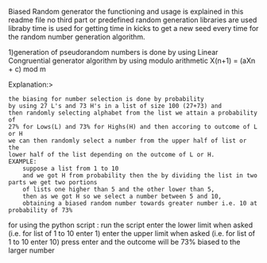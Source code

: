 Biased Random generator
the functioning and usage is explained in this readme file
no third part or predefined random generation libraries are used
libraby time is used for getting time in kicks to get a new seed every time for the random number generation algorithm.


1)generation of pseudorandom numbers is done by using Linear Congruential generator algorithm by using modulo arithmetic X(n+1) = (aXn + c) mod m


Explanation:>

	the biasing for number selection is done by probability 
	by using 27 L's and 73 H's in a list of size 100 (27+73) and
	then randomly selecting alphabet from the list we attain a probability of
	27% for Lows(L) and 73% for Highs(H) and then accoring to outcome of L or H
	we can then randomly select a number from the upper half of list or the 
	lower half of the list depending on the outcome of L or H.
	EXAMPLE:
		suppose a list from 1 to 10
		and we got H from probability then the by dividing the list in two parts we get two portions 
		of lists one higher than 5 and the other lower than 5,
		then as we got H so we select a number between 5 and 10,
		obtaining a biased random number towards greater number i.e. 10 at probability of 73%

for using the python script :
	run the script
	enter the lower limit when asked (i.e. for list of 1 to 10 enter 1)
	enter the upper limit when asked (i.e. for list of 1 to 10 enter 10)
	press enter and the outcome will be 73% biased to the larger number

	 
